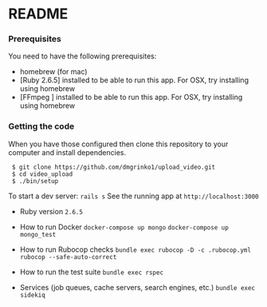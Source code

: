 # README

### Prerequisites
You need to have the following prerequisites:
 - homebrew (for mac)
 - [Ruby 2.6.5] installed to be able to run this app. For OSX, try installing using homebrew
 - [FFmpeg ] installed to be able to run this app. For OSX, try installing using homebrew
 
### Getting the code 

When you have those configured then clone this repository to your
computer and install dependencies.
```shell
 $ git clone https://github.com/dmgrinko1/upload_video.git
 $ cd video_upload
 $ ./bin/setup
```

To start a dev server: `rails s`
See the running app at `http://localhost:3000`

* Ruby version
  `2.6.5`

* How to run Docker
    `docker-compose up mongo`
    `docker-compose up mongo_test`

* How to run Rubocop checks
    `bundle exec rubocop -D -c .rubocop.yml`
    `rubocop --safe-auto-correct`

* How to run the test suite
    `bundle exec rspec`

* Services (job queues, cache servers, search engines, etc.)
    `bundle exec sidekiq`
